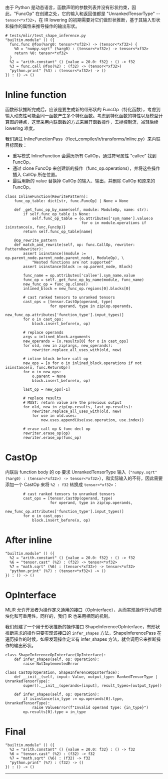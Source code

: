 由于 Python 是动态语言，函数声明的参数列表并没有形状约束，因此，"FuncOp" 在创建之处，它的输入和返回值都是 "UnrankedTensorType" -- `tensor<*xf32>`，在 IR lowering 的初期需要对它们做形状推断，基于其输入形状和操作的属性来推导操作的输出形状。

```
# tests/mlir/test_shape_inference.py
"builtin.module" () ({
  func.func @foo(%arg0: tensor<*xf32>) -> (tensor<*xf32>) {
    %0 = "numpy.sqrt" (%arg0) : (tensor<*xf32>) -> tensor<*xf32>
    return %0: tensor<*xf32>
  }
  %2 = "arith.constant" () {value = 20.0: f32} : () -> f32
  %3 = func.call @foo(%2) : (f32) -> (tensor<*xf32>)
  "python.print" (%3) : (tensor<*xf32>) -> ()
}) : () -> ()
```

# Inline function

函数形状推断完成后，应该是要生成新的带形状的 FuncOp（特化函数），考虑到输入动态性可能会同一函数产生多个特化函数。考虑到特化函数的特性以及模型计算图的特点，这里采用内联函数的方式来展开函数操作，去掉控制流，减轻后续 lowering 难度。

我们通过 InlineFunctionPass（fleet_compiler/ir/transforms/inline.py）来内联目标函数：
- 重写模式 InlineFunction 会遍历所有 CallOp，通过符号属性 "callee" 找到 FuncOp。
- 通过 clone FuncOp 来创建新的操作（func_op.operations），并将这些操作插入 CallOp 所在位置。
- 最后用新的 value 替换掉 CallOp 的输入、输出，并删除 CallOp 和原来的 FuncOp。

```
class InlineFunction(RewritePattern):
    func_op_table: dict[str, func.FuncOp] | None = None

    def _get_func_op_by_name(self, module: ModuleOp, name: str):
        if self.func_op_table is None:
            self.func_op_table = {o.attributes['sym_name'].value:o
                                  for o in module.operations if isinstance(o, func.FuncOp)}
        return self.func_op_table[name]

    @op_rewrite_pattern
    def match_and_rewrite(self, op: func.CallOp, rewriter: PatternRewriter):
        assert isinstance((module := op.parent_node.parent_node.parent_node), ModuleOp), \
            "Nested functions are not supported"
        assert isinstance(block := op.parent_node, Block)

        func_name = op.attributes['callee'].sym_name.value
        func_op = self._get_func_op_by_name(module, func_name)
        new_func_op = func_op.clone()
        inlined_block = new_func_op.regions[0].blocks[0]

        # cast ranked tensors to unranked tensors
        cast_ops = [tensor.CastOp(operand, type)
                    for operand, type in zip(op.operands,
                                             new_func_op.attributes['function_type'].input_types)]
        for o in cast_ops:
            block.insert_before(o, op)
        
        # replace operands
        args = inlined_block.arguments
        new_operands = [o.results[0] for o in cast_ops]
        for old, new in zip(args, new_operands):
            rewriter.replace_all_uses_with(old, new)
        
        # inline block before call op
        new_ops = [o for o in inlined_block.operations if not isinstance(o, func.ReturnOp)]
        for o in new_ops:
            o.parent = None
            block.insert_before(o, op)

        last_op = new_ops[-1]

        # replace results
        # MUST: return value are the previous output
        for old, new in zip(op.results, last_op.results):
            rewriter.replace_all_uses_with(old, new)
            for use in old.uses:
                new.uses.append(Use(use.operation, use.index))

        # erase call op & func decl op
        rewriter.erase_op(op)
        rewriter.erase_op(func_op)
```

# CastOp

内联后 function body 的 op 要求 UnrankedTensorType 输入（`"numpy.sqrt" (%arg0) : (tensor<*xf32>) -> tensor<*xf32>`），和实际输入的不符，因此需要添加一个 CastOp 来将 `%2 : f32` 转换成 `tensor<*xf32>`：

```
        # cast ranked tensors to unranked tensors
        cast_ops = [tensor.CastOp(operand, type)
                    for operand, type in zip(op.operands,
                                             new_func_op.attributes['function_type'].input_types)]
        for o in cast_ops:
            block.insert_before(o, op)
```

# After inline

```
"builtin.module" () ({
  %2 = "arith.constant" () {value = 20.0: f32} : () -> f32
  %6 = "tensor.cast" (%2) : (f32) -> tensor<*xf32>
  %7 = "math.sqrt" (%6) : (tensor<*xf32>) -> tensor<*xf32>
  "python.print" (%7) : (tensor<*xf32>) -> ()
}) : () -> ()
```

# OpInterface

MLIR 允许开发者为操作定义通用的接口（OpInterface），从而实现操作行为的模块化和可重用性。同样的，我们 IR 也采用相同的机制。

我们创建了一个用于形状推断的操作接口 ShapeInferenceOpInterface，有形状推断需求的操作只要实现该接口的 `infer_shapes` 方法，ShapeInferencePass 在遍历操作的时候，如果发现操作定义有 infer_shapes 方法，就会调用它来推断操作的输出形状。

```
class ShapeInferenceOpInterface(OpInterface):
    def infer_shapes(self, op: Operation):
        raise NotImplementedError

class CastOp(Operation, ShapeInferenceOpInterface):
    def __init__(self, input: Value, output_type: RankedTensorType | UnrankedTensorType):
        super().__init__(operands=[input], result_types=[output_type])

    def infer_shapes(self, op: Operation):
        if isinstance(in_type := op.operands[0].type, UnrankedTensorType):
            raise ValueError(f"Invalid operand type: {in_type}")
        op.results[0].type = in_type
```

# Final

```
"builtin.module" () ({
  %2 = "arith.constant" () {value = 20.0: f32} : () -> f32
  %6 = "tensor.cast" (%2) : (f32) -> f32
  %7 = "math.sqrt" (%6) : (f32) -> f32
  "python.print" (%7) : (f32) -> ()
}) : () -> ()
```

---
